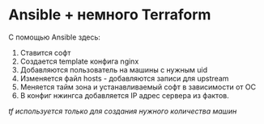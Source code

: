 # Ansible + немного Terraform

C помощью Ansible здесь:
1. Ставится софт
2. Создается template конфига nginx
3. Добавляются пользователь на машины с нужным uid
4. Изменяется файл hosts - добавляются записи для upstream
5. Меняется тайм зона и устанавливаемый софт в зависимости от OC
6. В конфиг нжингса добавляется IP адрес сервера из фактов.

*tf используется только для создания нужного количества машин*
